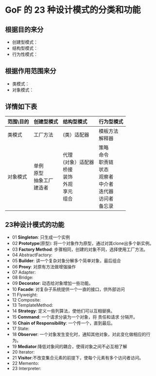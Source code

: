 # GoF 的 23 种设计模式的分类和功能

## 根据目的来分
* 创建型模式：
* 结构型模式：
* 行为性模式：

## 根据作用范围来分
* 类模式：
* 对象模式：

## 详情如下表

|范围\目的|创建型模式|结构型模式|行为型模式|
|:-------|:-------|:--------|:--------|
|类模式|工厂方法|(类）适配器|模板方法<br/>解释器|
|对象模式|单例<br/>原型<br/>抽象工厂<br/>建造者|代理<br/>(对象）适配器<br/>桥接<br/>装饰<br/>外观<br/>享元<br/>组合|策略<br/>命令<br/>职责链<br/>状态<br/>观察者<br/>中介者<br/>迭代器<br/>访问者<br/>备忘录|

## 23种设计模式的功能

* 01 **Singleton**: 只生成一个实例
* 02 **Prototype**(原型): 将一个对象作为原型，通过对其clone出多个新实例。
* 03 **Factory Method**: 步骤相同，创建的对象不同，选择使用工厂方法。
* 04 AbstractFactory: 
* 05 **Builder**: 讲一个复杂对象分解多个简单对象，最后组合
* 06 **Proxy**: 对原有方法做增强操作
* 07 Adapter:
* 08 Bridge:
* 09 **Decorator**: 动态给对象增加一些功能。
* 10 **Facade**: 对复杂子系统提供一个一直的接口，供外部访问
* 11 Flyweight:
* 12 Composite:
* 13 TemplateMethod:
* 14 **Strategy**: 定义一些列算法，使他们可以互相替换。
* 15 **Command**: 一个请求分装为一个对象，将 责任和请求 分隔开。
* 16 **Chain of Responsibility**: 一个传一个，直到最后。
* 17 State:
* 18 **Observer**: 一个对象发生变化时，通知其他对象，对此变化做相应的行为。
* 19 **Mediator**:降低对象间的耦合，使得对象之间不必互相了解
* 20 Iterator:
* 21 **Visitor**:不改变集合元素的前提下，使每个元素有多个访问者访问。
* 22 Memento:
* 23 Interpreter:

